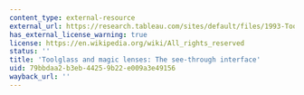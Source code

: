 ```yaml
---
content_type: external-resource
external_url: https://research.tableau.com/sites/default/files/1993-ToolglassMagicLenses.pdf
has_external_license_warning: true
license: https://en.wikipedia.org/wiki/All_rights_reserved
status: ''
title: 'Toolglass and magic lenses: The see-through interface'
uid: 79bbdaa2-b3eb-4425-9b22-e009a3e49156
wayback_url: ''
---
```

